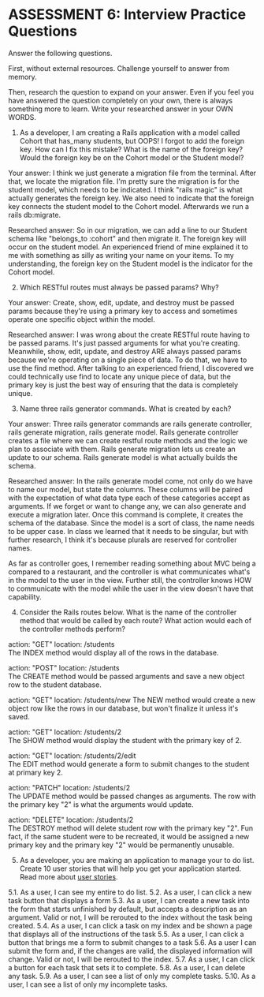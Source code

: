 # ASSESSMENT 6: Interview Practice Questions
Answer the following questions.

First, without external resources. Challenge yourself to answer from memory.

Then, research the question to expand on your answer. Even if you feel you have answered the question completely on your own, there is always something more to learn. Write your researched answer in your OWN WORDS.

1. As a developer, I am creating a Rails application with a model called Cohort that has_many students, but OOPS! I forgot to add the foreign key. How can I fix this mistake? What is the name of the foreign key? Would the foreign key be on the Cohort model or the Student model?

  Your answer: I think we just generate a migration file from the terminal. After that, we locate the migration file. I'm pretty sure the migration is for the student model, which needs to be indicated. I think "rails magic" is what actually generates the foreign key. We also need to indicate that the foreign key connects the student model to the Cohort model. Afterwards we run a rails db:migrate.

  Researched answer: So in our migration, we can add a line to our Student schema like "belongs_to :cohort" and then migrate it. The foreign key will occur on the student model. An experienced friend of mine explained it to me with something as silly as writing your name on your items. To my understanding, the foreign key on the Student model is the indicator for the Cohort model.





2. Which RESTful routes must always be passed params? Why?

  Your answer: Create, show, edit, update, and destroy must be passed params because they're using a primary key to access and sometimes operate one specific object within the model.

  Researched answer: I was wrong about the create RESTful route having to be passed params. It's just passed arguments for what you're creating. Meanwhile, show, edit, update, and destroy ARE always passed params because we're operating on a single piece of data. To do that, we have to use the find method. After talking to an experienced friend, I discovered we could technically use find to locate any unique piece of data, but the primary key is just the best way of ensuring that the data is completely unique.





3. Name three rails generator commands. What is created by each?

  Your answer: Three rails generator commands are rails generate controller, rails generate migration, rails generate model. Rails generate controller creates a file where we can create restful route methods and the logic we plan to associate with them. Rails generate migration lets us create an update to our schema. Rails generate model is what actually builds the schema.

  Researched answer:
  In the rails generate model come, not only do we have to name our model, but state the columns. These columns will be paired with the expectation of what data type each of these categories accept as arguments. If we forget or want to change any, we can also generate and execute a migration later. Once this command is complete, it creates the schema of the database. Since the model is a sort of class, the name needs to be upper case. In class we learned that it needs to be singular, but with further research, I think it's because plurals are reserved for controller names.

  As far as controller goes, I remember reading something about MVC being a compared to a restaurant, and the controller is what communicates what's in the model to the user in the view. Further still, the controller knows HOW to communicate with the model while the user in the view doesn't have that capability.





4. Consider the Rails routes below. What is the name of the controller method that would be called by each route? What action would each of the controller methods perform?

action: "GET"    location: /students          
The INDEX method would display all of the rows in the database.

action: "POST"   location: /students       
The CREATE method would be passed arguments and save a new object row to the student database.

action: "GET"    location: /students/new
The NEW method would create a new object row like the rows in our database, but won't finalize it unless it's saved.

action: "GET"    location: /students/2  
The SHOW method would display the student with the primary key of 2.

action: "GET"    location: /students/2/edit  
The EDIT method would generate a form to submit changes to the student at primary key 2.

action: "PATCH"  location: /students/2      
The UPDATE method would be passed changes as arguments. The row with the primary key "2" is what the arguments would update.

action: "DELETE" location: /students/2      
The DESTROY method will delete student row with the primary key "2". Fun fact, if the same student were to be recreated, it would be assigned a new primary key and the primary key "2" would be permanently unusable.


5. As a developer, you are making an application to manage your to do list. Create 10 user stories that will help you get your application started. Read more about [user stories](https://www.atlassian.com/agile/project-management/user-stories).

5.1. As a user, I can see my entire to do list.
5.2. As a user, I can click a new task button that displays a form
5.3. As a user, I can create a new task into the form that starts unfinished by default, but accepts a description as an argument. Valid or not, I will be rerouted to the index without the task being created.
5.4. As a user, I can click a task on my index and be shown a page that displays all of the instructions of the task
5.5. As a user, I can click a button that brings me a form to submit changes to a task
5.6. As a user I can submit the form and, if the changes are valid, the displayed information will change. Valid or not, I will be rerouted to the index.
5.7. As a user, I can click a button for each task that sets it to complete.
5.8. As a user, I can delete any task.
5.9. As a user, I can see a list of only my complete tasks.
5.10. As a user, I can see a list of only my incomplete tasks.
